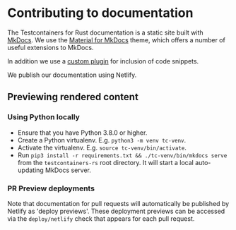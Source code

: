 # Contributing to documentation

The Testcontainers for Rust documentation is a static site built with [MkDocs](https://www.mkdocs.org/).
We use the [Material for MkDocs](https://squidfunk.github.io/mkdocs-material/) theme, which offers a number of useful extensions to MkDocs.

In addition we use a [custom plugin](https://github.com/rnorth/mkdocs-codeinclude-plugin) for inclusion of code snippets.

We publish our documentation using Netlify.

## Previewing rendered content

### Using Python locally

* Ensure that you have Python 3.8.0 or higher.
* Create a Python virtualenv. E.g. `python3 -m venv tc-venv`.
* Activate the virtualenv. E.g. `source tc-venv/bin/activate`.
* Run `pip3 install -r requirements.txt && ./tc-venv/bin/mkdocs serve` from the `testcontainers-rs` root directory. It will start a local auto-updating MkDocs server.

### PR Preview deployments

Note that documentation for pull requests will automatically be published by Netlify as 'deploy previews'.
These deployment previews can be accessed via the `deploy/netlify` check that appears for each pull request.
